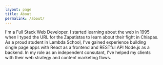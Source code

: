 ```yaml
---
layout: page
title: About
permalink: /about/
---
```


I'm a Full Stack Web Developer. I started learning about the web in 1995 when I typed the URL for the Zapatistas to learn about their fight in Chiapas. As a proud student in Lambda School, I've gained experience building single page apps with React as a frontend and RESTful API Node.js as a backend. In my role as an independent consutant, I've helped my clients with their web strategy and content marketing flows. 
